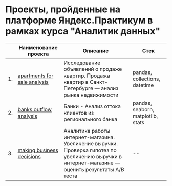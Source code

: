 # Проекты, пройденные на платформе Яндекс.Практикум в рамках курса "Аналитик данных"

|     | Наименование проекта                | Описание                                                     | Стек                                                         |
| ---- | ------------------------------------------------------------ | ------------------------------------------------------------ | ------------------------------------------------------------ |
| 1. | [apartments for sale analysis](https://github.com/YMaksim/yandex_praktikum/tree/main/apartments%20for%20sale%20analysis)       | Исследование объявлений о продаже квартир. Продажа квартир в Санкт-Петербурге — анализ рынка недвижимости | pandas, collections, datetime |
| 2. | [banks outflow analysis](https://github.com/YMaksim/yandex_praktikum/tree/main/banks%20outflow%20analysis)                      | Банки - Анализ оттока клиентов из регионального банка                                                               | pandas, seaborn, matplotlib, stats |
| 3. | [making business decisions](https://github.com/YMaksim/yandex_praktikum/tree/main/making%20business%20decisions)               | Аналитика работы интернет-магазина. Увеличение выручки. Проверка гипотез по увеличению выручки в интернет-магазине — оценить результаты A/B теста | -- |




